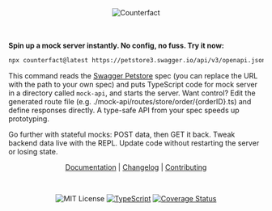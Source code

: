 <div align="center" markdown="1">

<img src="./counterfact.svg" alt="Counterfact" border=0>
<br><br><br>
</div>

**Spin up a mock server instantly. No config, no fuss. Try it now:**

```sh copy
npx counterfact@latest https://petstore3.swagger.io/api/v3/openapi.json mock-api
```

This command reads the [Swagger Petstore](https://www.google.com/search?client=safari&rls=en&q=swagger+petstore&ie=UTF-8&oe=UTF-8) spec (you can replace the URL with the path to your own spec) and puts TypeScript code for mock server in a directory called `mock-api`, and starts the server. Want control? Edit the generated route file (e.g. ./mock-api/routes/store/order/{orderID}.ts) and define responses directly. A type-safe API from your spec speeds up prototyping.

Go further with stateful mocks: POST data, then GET it back. Tweak backend data live with the REPL. Update code without restarting the server or losing state.

<div align="center" markdown="1">

[Documentation](./docs/usage.md) | [Changelog](./CHANGELOG.md) | [Contributing](./CONTRIBUTING.md)

</div>

<br>
<div align="center"  markdown="1">

![MIT License](https://img.shields.io/badge/license-MIT-blue) [![TypeScript](./typescript-badge.png)](https://github.com/ellerbrock/typescript-badges/) [![Coverage Status](https://coveralls.io/repos/github/pmcelhaney/counterfact/badge.svg)](https://coveralls.io/github/pmcelhaney/counterfact)

</div>
